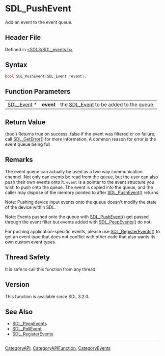 # SDL_PushEvent

Add an event to the event queue.

## Header File

Defined in [<SDL3/SDL_events.h>](https://github.com/libsdl-org/SDL/blob/main/include/SDL3/SDL_events.h)

## Syntax

```c
bool SDL_PushEvent(SDL_Event *event);
```

## Function Parameters

|                          |           |                                                      |
| ------------------------ | --------- | ---------------------------------------------------- |
| [SDL_Event](SDL_Event) * | **event** | the [SDL_Event](SDL_Event) to be added to the queue. |

## Return Value

(bool) Returns true on success, false if the event was filtered or on
failure; call [SDL_GetError](SDL_GetError)() for more information. A common
reason for error is the event queue being full.

## Remarks

The event queue can actually be used as a two way communication channel.
Not only can events be read from the queue, but the user can also push
their own events onto it. `event` is a pointer to the event structure you
wish to push onto the queue. The event is copied into the queue, and the
caller may dispose of the memory pointed to after
[SDL_PushEvent](SDL_PushEvent)() returns.

Note: Pushing device input events onto the queue doesn't modify the state
of the device within SDL.

Note: Events pushed onto the queue with [SDL_PushEvent](SDL_PushEvent)()
get passed through the event filter but events added with
[SDL_PeepEvents](SDL_PeepEvents)() do not.

For pushing application-specific events, please use
[SDL_RegisterEvents](SDL_RegisterEvents)() to get an event type that does
not conflict with other code that also wants its own custom event types.

## Thread Safety

It is safe to call this function from any thread.

## Version

This function is available since SDL 3.2.0.

## See Also

- [SDL_PeepEvents](SDL_PeepEvents)
- [SDL_PollEvent](SDL_PollEvent)
- [SDL_RegisterEvents](SDL_RegisterEvents)

----
[CategoryAPI](CategoryAPI), [CategoryAPIFunction](CategoryAPIFunction), [CategoryEvents](CategoryEvents)

